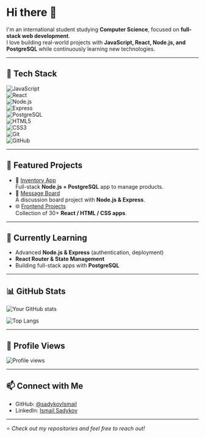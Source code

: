 # Hi there 👋

I'm an international student studying **Computer Science**, focused on **full-stack web development**.  
I love building real-world projects with **JavaScript, React, Node.js, and PostgreSQL** while continuously learning new technologies.

---

## 🚀 Tech Stack
![JavaScript](https://img.shields.io/badge/-JavaScript-F7DF1E?logo=javascript&logoColor=000)  
![React](https://img.shields.io/badge/-React-61DAFB?logo=react&logoColor=000)  
![Node.js](https://img.shields.io/badge/-Node.js-339933?logo=node.js&logoColor=fff)  
![Express](https://img.shields.io/badge/-Express-000?logo=express&logoColor=fff)  
![PostgreSQL](https://img.shields.io/badge/-PostgreSQL-4169E1?logo=postgresql&logoColor=fff)  
![HTML5](https://img.shields.io/badge/-HTML5-E34F26?logo=html5&logoColor=fff)  
![CSS3](https://img.shields.io/badge/-CSS3-1572B6?logo=css3&logoColor=fff)  
![Git](https://img.shields.io/badge/-Git-F05032?logo=git&logoColor=fff)  
![GitHub](https://img.shields.io/badge/-GitHub-181717?logo=github&logoColor=fff)  

---

## 📂 Featured Projects
- 🛒 [Inventory App](https://github.com/sadykovIsmail/inventory-app)  
   Full-stack **Node.js + PostgreSQL** app to manage products.  
- 💬 [Message Board](https://github.com/sadykovIsmail/message-board)  
   A discussion board project with **Node.js & Express**.  
- 🌐 [Frontend Projects](https://github.com/sadykovIsmail/frontend-projects)  
   Collection of 30+ **React / HTML / CSS apps**.  

---

## 🌱 Currently Learning
- Advanced **Node.js & Express** (authentication, deployment)  
- **React Router & State Management**  
- Building full-stack apps with **PostgreSQL**  

---

## 📊 GitHub Stats
![Your GitHub stats](https://github-readme-stats.vercel.app/api?username=sadykovIsmail&show_icons=true&theme=tokyonight)  

![Top Langs](https://github-readme-stats.vercel.app/api/top-langs/?username=sadykovIsmail&layout=compact&theme=tokyonight)  

---

## 👀 Profile Views
![Profile views](https://komarev.com/ghpvc/?username=sadykovIsmail&color=blue&style=flat-square)  

---

## 📫 Connect with Me
- GitHub: [@sadykovIsmail](https://github.com/sadykovIsmail)  
- LinkedIn: [Ismail Sadykov](linkedin.com/in/ismail-sadykov-73860236a)  

---

⭐️ *Check out my repositories and feel free to reach out!*  


